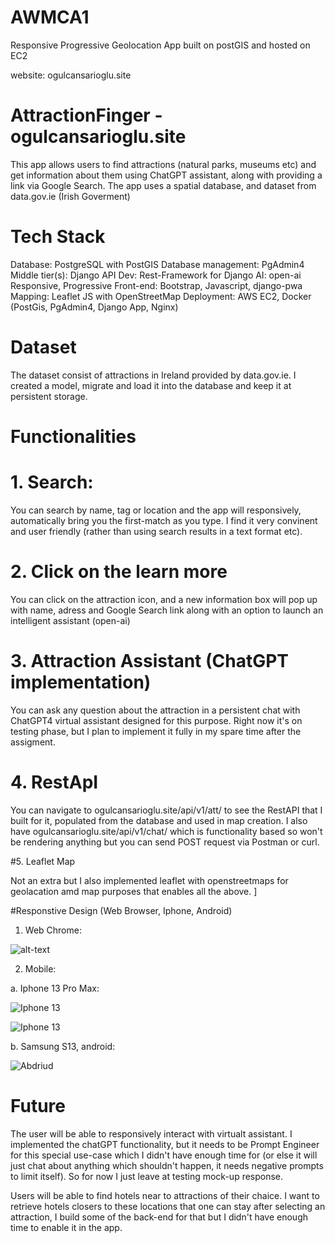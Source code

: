# AWMCA1
Responsive Progressive Geolocation App built on postGIS and hosted on EC2 

website: ogulcansarioglu.site

# AttractionFinger - ogulcansarioglu.site

This app allows users to find attractions (natural parks, museums etc) and get information about them using ChatGPT assistant, along with providing a link via Google Search. 
The app uses a spatial database, and dataset from data.gov.ie (Irish Goverment)

# Tech Stack

Database: PostgreSQL with PostGIS
Database management: PgAdmin4
Middle tier(s): Django
API Dev: Rest-Framework for Django
AI: open-ai 
Responsive, Progressive Front-end: Bootstrap, Javascript, django-pwa
Mapping: Leaflet JS with OpenStreetMap
Deployment: AWS EC2, Docker (PostGis, PgAdmin4, Django App, Nginx)

# Dataset

The dataset consist of attractions in Ireland provided by data.gov.ie. I created a model, migrate and load it into the database and keep it at persistent storage. 

# Functionalities

# 1. Search: 

You can search by name, tag or location and the app will responsively, automatically bring you the first-match as you type. I find it very convinent and user friendly (rather than using search results in a text format etc). 

# 2. Click on the learn more

You can click on the attraction icon, and a new information box will pop up with name, adress and Google Search link along with an option to launch an intelligent assistant (open-ai)

# 3. Attraction Assistant (ChatGPT implementation)

You can ask any question about the attraction in a persistent chat with ChatGPT4 virtual assistant designed for this purpose. Right now it's on testing phase, but I plan to implement it fully in my spare time after the assigment.

# 4. RestApI

You can navigate to ogulcansarioglu.site/api/v1/att/ to see the RestAPI that I built for it, populated from the database and used in map creation. I also have ogulcansarioglu.site/api/v1/chat/ which is functionality based so won't be rendering anything but you can send
POST request via Postman or curl. 

#5. Leaflet Map

Not an extra but I also implemented leaflet with openstreetmaps for geolacation amd map purposes that enables all the above. ]


#Responstive Design (Web Browser, Iphone, Android)

1. Web Chrome:

![alt-text](https://i.ibb.co/kMv3hs7/web.jpg)

2. Mobile: 

a. Iphone 13 Pro Max:

![Iphone 13](https://i.ibb.co/Tm6FgRX/Whats-App-Image-2023-11-12-at-12-27-05.jpg)

![Iphone 13](https://i.ibb.co/Pc4yrn5/Whats-App-Image-2023-11-12-at-12-27-07.jpg)

b. Samsung S13, android: 


![Abdriud](https://i.ibb.co/6F0myDq/Whats-App-Image-2023-11-12-at-12-31-01.jpg)


# Future

The user will be able to responsively interact with virtualt assistant. I implemented the chatGPT functionality, but it needs to be Prompt Engineer for this special use-case which I didn't have enough time for (or else it will just chat about anything which shouldn't happen, it needs negative prompts to limit itself).
So for now I just leave at testing mock-up response. 

Users will be able to find hotels near to attractions of their chaice. I want to retrieve hotels closers to these locations that one can stay after selecting an attraction, I build some of the back-end for that but I didn't have enough time to enable it in the app. 












